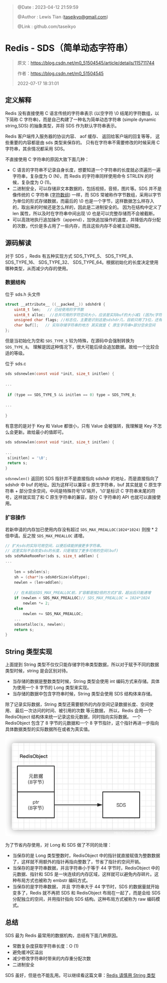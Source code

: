 > @Date    : 2023-04-12 21:59:59
>
> @Author  : Lewis Tian (taseikyo@gmail.com)
>
> @Link    : github.com/taseikyo

# Redis - SDS（简单动态字符串）

> 原文：https://blog.csdn.net/m0_51504545/article/details/115711744
>
> 作者：https://blog.csdn.net/m0_51504545
>
> 2022-07-17 18:31:01

## 定义解释

Redis 没有直接使用 C 语言传统的字符串表示 (以空字符 \0 结尾的字符数组，以下简称 C 字符串)，而是自己构建了一种名为简单动态字符串 (simple dynamic string,SDS) 的抽象类型，并将 SDS 作为默认字符串表示。

Redis 客户端传入服务器的协议内容、 aof 缓存、 返回给客户端的回复等等， 这些重要的内容都是由 sds 类型来保存的。 只有在字符串不需要修改的时候采用 C 字符串，其余情况都采用 SDS。

不直接使用 C 字符串的原因大致下面几种：

- C 语言的字符串不记录自身长度，想要知道一个字符串的长度就必须遍历一遍字符串，复杂度为 O (N)，而 Redis 的字符串同样使用命令 STRLEN 的时候，复杂度为 O (1)。
- 二进制安全，可以存储非文本数据的，包括视频，音频，图片等。SDS 并不是像传统的 C 字符串 ([字符数组](https://so.csdn.net/so/search?q=%E5%AD%97%E7%AC%A6%E6%95%B0%E7%BB%84&spm=1001.2101.3001.7020)) 一样，而 SDS 常被称作字节数组，采用以字节为单位的形式存储数据，而最后的 \0 也是一个字节，这样数据怎么样存入的，取出来的时候还是怎么样的，因此是二进制安全的。 因为在结构中定义了 len 属性，所以及时在字符串中间出现 \0 也是可以完整存储而不会被截断。
- 可以高效地执行追加操作（append），加快追加操作的速度，并降低内存分配的次数，代价是多占用了一些内存，而且这些内存不会被主动释放。

## 源码解读

对于 SDS ，Redis 有五种实现方式 SDS_TYPE_5、 SDS_TYPE_8、 SDS_TYPE_16、 SDS_TYPE_32、 SDS_TYPE_64。根据初始化的长度决定使用哪种类型，从而减少内存的使用。

### 数据结构

位于 sds.h 头文件

```C
struct __attribute__ ((__packed__)) sdshdr8 {
    uint8_t len;   // 已经使用的字节数
    uint8_t alloc;  //总共可用的字符空间大小，应该是实际buf的大小减1 (因为c字符串末尾必须是 \0, 不计算在内)。
    unsigned char flags; //标志位，主要是识别这是sdshdr几，目前只用了3位，还有5位空余
    char buf[];   // 实际存储字符串的地方 其实就是 C 原生字符串+部分空余空间
};
```

但是当初始化为空和 `SDS_TYPE_5` 较为特殊，在源码中会强制转换为 `SDS_TYPE_8`。 理解是因这种情况下，很大可能后续会追加数据。故给一个比较合适的等级。

位于 sds.c

```C
sds sdsnewlen(const void *init, size_t initlen) {
 
...
 
 if (type == SDS_TYPE_5 && initlen == 0) type = SDS_TYPE_8;

...
 
}
```

有意思的是对于 Key 和 Value 都很小，只有 Value 会被强转，我理解是 Key 不怎么会更新。故给最小的值即可。

```C
sds sdsnewlen(const void *init, size_t initlen) {

...
 s[initlen] = '\0';
 return s;
}
```

`sdsnewlen()` 返回的 SDS 指针并不是直接指向 sdshdr 的地址，而是直接指向了 sdshdr 中 buf 的地址。因为这样可以兼容 c 原生字符串，buf 其实就是 C 原生字符串 + 部分空余空间，中间是特殊符号’\0’隔开，‘\0’是标识 C 字符串末尾的符号，这样就实现了和 C 原生字符串的兼容，部分 C 字符串的 API 也就可以直接使用。

### 扩容操作

若新申请的内存加已使用内存没有超过 `SDS_MAX_PREALLOC(1024*1024)` 则按 * 2 倍申请。反之按 `SDS_MAX_PREALLOC` 递增。

```C
// 扩大sds的实际可用空间，以便后续能拼接更多字符串。
// 这里实际不会改变sds的长度，只是增加了更多可用的空间(buf)
sds sdsMakeRoomFor(sds s, size_t addlen) {
...
 
    len = sdslen(s);
    sh = (char*)s-sdsHdrSize(oldtype);
    newlen = (len+addlen);

    // 在未超出SDS_MAX_PREALLOC前，扩容都是按2倍的方式扩容，超出后只能递增
    if (newlen < SDS_MAX_PREALLOC)// SDS_MAX_PREALLOC = 1024*1024
        newlen *= 2;
    else
        newlen += SDS_MAX_PREALLOC;
    ...
    sdssetalloc(s, newlen);
    return s;
}
```

## String 类型实现

上面提到 String 类型不仅仅只能存储字符串类型数据，所以对于赋予不同的数据类型时候，string 是会区别对待。

- 当存储的数据是整数类型时候，String 类型会使用 int 编码方式来存储。具体为使用一个 8 字节的 Long 类型来实现。
- 当存储的数据中包含字符串时候，String 类型会使用 SDS 结构体来存储。

除了记录实际数据，String 类型还需要额外的内存空间记录数据长度、空间使用、 最后一次访问的时间、被引用的次数 等元数据， 所以，Redis 会用一个 RedisObject 结构体来统一记录这些元数据，同时指向实际数据。 一个 RedisObject 包含了 8 字节的元数据和一个 8 字节指针，这个指针再进一步指向具体数据类型的实际数据所在或者为真实值。

![](../../../images/2023/04/20210414234216265.png)

为了节省内存使用，对 Long 和 SDS 做了不同的处理：

- 当保存的是 Long 类型整数时，RedisObject 中的指针就直接赋值为整数数据了，这样就不用额外的指针再指向整数了，节省了指针的空间开销。
-  当保存的是字符串数据，并且字符串小于等于 44 字节时，RedisObject 中的元数据、指针和 SDS 是一块连续的内存区域，这样就可以避免内存碎片。这种布局方式也被称为 embstr 编码方式。
- 当保存的是字符串数据， 并且 字符串大于 44 字节时，SDS 的数据量就开始变多了，Redis 就不再把 SDS 和 RedisObject 布局在一起了，而是会给 SDS 分配独立的空间，并用指针指向 SDS 结构。这种布局方式被称为 raw 编码模式。

## 总结

SDS 最为 Redis 最常用的数据机构，总结有下面几种原因。

- 常数复杂度获取字符串长度：O (1)
- 避免缓冲区溢出
- 减少修改字符串时带来的内存重分配次数
- 二进制安全

SDS 虽好，但是也不能乱用。可以继续看这篇文章：[Redis 请慎用 String 类型](https://blog.csdn.net/m0_51504545/article/details/109372792)
